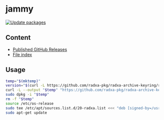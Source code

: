 # jammy

[![Update packages](https://github.com/radxa-repo/jammy/actions/workflows/update.yaml/badge.svg)](https://github.com/radxa-repo/jammy/actions/workflows/update.yaml)

## Content

* [Published GitHub Releases](pkgs.json)
* [File index](files.list)

## Usage

```bash
temp="$(mktemp)"
version="$(curl -L https://github.com/radxa-pkg/radxa-archive-keyring/releases/latest/download/VERSION)"
curl -L --output "$temp" "https://github.com/radxa-pkg/radxa-archive-keyring/releases/latest/download/radxa-archive-keyring_${version}_all.deb"
sudo dpkg -i "$temp"
rm -f "$temp"
source /etc/os-release
sudo tee /etc/apt/sources.list.d/20-radxa.list <<< "deb [signed-by=/usr/share/keyrings/radxa-archive-keyring.gpg] https://radxa-repo.github.io/jammy/ $VERSION_CODENAME main"
sudo apt-get update
```
